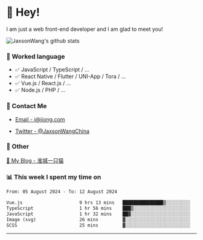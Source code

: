 # 👋 Hey!

I am just a web front-end developer and I am glad to meet you!

![JaxsonWang's github stats](https://github-readme-stats.vercel.app/api?username=JaxsonWang&&show_icons=true&&title_color=1abc9c&&icon_color=1abc9c)


### 📝 Worked language

- ✅ JavaScript / TypeScript / ...
- ✅ React Native / Flutter / UNI-App / Tora / ...
- ✅ Vue.js / React.js / ...
- ✅ Node.js / PHP / ...

### 📮 Contact Me

- [Email - i@iiong.com](mailto:i@iiong.com)

- [Twitter - @JaxsonWangChina](https://twitter.com/JaxsonWangChina)

### 🤪 Other

[📌 My Blog - 淮城一只猫](https://iiong.com)

### 📊 This week I spent my time on

<!--START_SECTION:waka-->

```txt
From: 05 August 2024 - To: 12 August 2024

Vue.js                     9 hrs 13 mins   ███████████████▒░░░░░░░░░   61.48 %
TypeScript                 1 hr 56 mins    ███▒░░░░░░░░░░░░░░░░░░░░░   12.93 %
JavaScript                 1 hr 32 mins    ██▓░░░░░░░░░░░░░░░░░░░░░░   10.24 %
Image (svg)                26 mins         ▓░░░░░░░░░░░░░░░░░░░░░░░░   02.96 %
SCSS                       25 mins         ▓░░░░░░░░░░░░░░░░░░░░░░░░   02.81 %
```

<!--END_SECTION:waka-->

---
